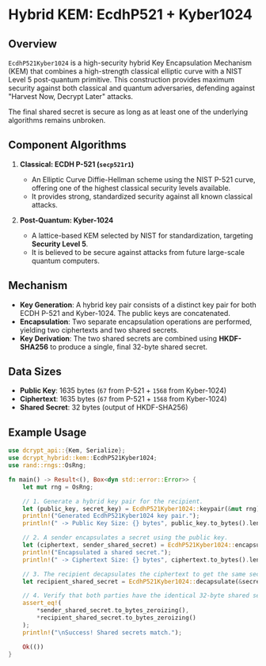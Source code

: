 # Hybrid KEM: EcdhP521 + Kyber1024

## Overview

`EcdhP521Kyber1024` is a high-security hybrid Key Encapsulation Mechanism (KEM) that combines a high-strength classical elliptic curve with a NIST Level 5 post-quantum primitive. This construction provides maximum security against both classical and quantum adversaries, defending against "Harvest Now, Decrypt Later" attacks.

The final shared secret is secure as long as at least one of the underlying algorithms remains unbroken.

## Component Algorithms

1.  **Classical: ECDH P-521 (`secp521r1`)**
    -   An Elliptic Curve Diffie-Hellman scheme using the NIST P-521 curve, offering one of the highest classical security levels available.
    -   It provides strong, standardized security against all known classical attacks.

2.  **Post-Quantum: Kyber-1024**
    -   A lattice-based KEM selected by NIST for standardization, targeting **Security Level 5**.
    -   It is believed to be secure against attacks from future large-scale quantum computers.

## Mechanism

-   **Key Generation**: A hybrid key pair consists of a distinct key pair for both ECDH P-521 and Kyber-1024. The public keys are concatenated.
-   **Encapsulation**: Two separate encapsulation operations are performed, yielding two ciphertexts and two shared secrets.
-   **Key Derivation**: The two shared secrets are combined using **HKDF-SHA256** to produce a single, final 32-byte shared secret.

## Data Sizes

-   **Public Key**: 1635 bytes (`67` from P-521 + `1568` from Kyber-1024)
-   **Ciphertext**: 1635 bytes (`67` from P-521 + `1568` from Kyber-1024)
-   **Shared Secret**: 32 bytes (output of HKDF-SHA256)

## Example Usage

```rust
use dcrypt_api::{Kem, Serialize};
use dcrypt_hybrid::kem::EcdhP521Kyber1024;
use rand::rngs::OsRng;

fn main() -> Result<(), Box<dyn std::error::Error>> {
    let mut rng = OsRng;

    // 1. Generate a hybrid key pair for the recipient.
    let (public_key, secret_key) = EcdhP521Kyber1024::keypair(&mut rng)?;
    println!("Generated EcdhP521Kyber1024 key pair.");
    println!(" -> Public Key Size: {} bytes", public_key.to_bytes().len());

    // 2. A sender encapsulates a secret using the public key.
    let (ciphertext, sender_shared_secret) = EcdhP521Kyber1024::encapsulate(&mut rng, &public_key)?;
    println!("Encapsulated a shared secret.");
    println!(" -> Ciphertext Size: {} bytes", ciphertext.to_bytes().len());

    // 3. The recipient decapsulates the ciphertext to get the same secret.
    let recipient_shared_secret = EcdhP521Kyber1024::decapsulate(&secret_key, &ciphertext)?;

    // 4. Verify that both parties have the identical 32-byte shared secret.
    assert_eq!(
        *sender_shared_secret.to_bytes_zeroizing(),
        *recipient_shared_secret.to_bytes_zeroizing()
    );
    println!("\nSuccess! Shared secrets match.");

    Ok(())
}